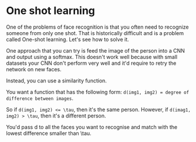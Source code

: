 # One shot learning

One of the problems of face recognition is that you often need to recognize someone from only one shot. That is historically difficult and is a problem called One-shot learning. Let's see how to solve it.

One approach that you can try is feed the image of the person into a CNN and output using a softmax. This doesn't work well because with small datasets your CNN don't perform very well and it'd require to retry the network on new faces.

Instead, you can use a similarity function.

You want a function that has the following form: `d(img1, img2) = degree of difference between images`.

So if `d(img1, img2) <= \tau`, then it's the same person.
However, if `d(imag1, img2) > \tau`, then it's a different person.

You'd pass d to all the faces you want to recognise and match with the lowest difference smaller than \tau.
